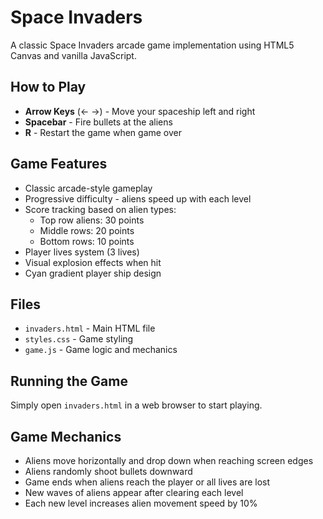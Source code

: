 # Space Invaders

A classic Space Invaders arcade game implementation using HTML5 Canvas and vanilla JavaScript.

## How to Play

- **Arrow Keys** (← →) - Move your spaceship left and right
- **Spacebar** - Fire bullets at the aliens
- **R** - Restart the game when game over

## Game Features

- Classic arcade-style gameplay
- Progressive difficulty - aliens speed up with each level
- Score tracking based on alien types:
  - Top row aliens: 30 points
  - Middle rows: 20 points
  - Bottom rows: 10 points
- Player lives system (3 lives)
- Visual explosion effects when hit
- Cyan gradient player ship design

## Files

- `invaders.html` - Main HTML file
- `styles.css` - Game styling
- `game.js` - Game logic and mechanics

## Running the Game

Simply open `invaders.html` in a web browser to start playing.

## Game Mechanics

- Aliens move horizontally and drop down when reaching screen edges
- Aliens randomly shoot bullets downward
- Game ends when aliens reach the player or all lives are lost
- New waves of aliens appear after clearing each level
- Each new level increases alien movement speed by 10%